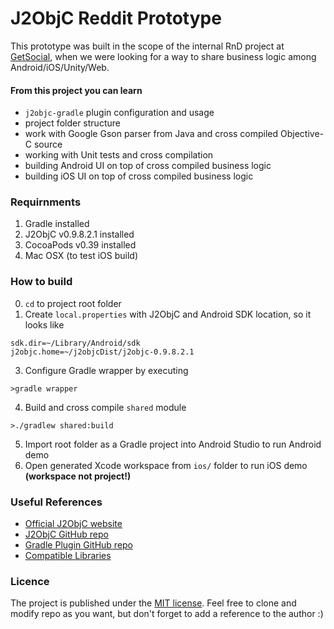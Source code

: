 # J2ObjC Reddit Prototype

This prototype was built in the scope of the internal RnD project at [GetSocial](https://www.getsocial.im/), when we were looking for a way to share business logic among Android/iOS/Unity/Web.

#### From this project you can learn
- `j2objc-gradle` plugin configuration and usage
- project folder structure
- work with Google Gson parser from Java and cross compiled Objective-C source
- working with Unit tests and cross compilation
- building Android UI on top of cross compiled business logic
- building iOS UI on top of cross compiled business logic


### Requirnments

1. Gradle installed
2. J2ObjC v0.9.8.2.1 installed
3. CocoaPods v0.39 installed 
3. Mac OSX (to test iOS build)


### How to build

 0) `cd` to project root folder
 1) Create `local.properties` with J2ObjC and Android SDK location, so it looks like

```
sdk.dir=~/Library/Android/sdk
j2objc.home=~/j2objcDist/j2objc-0.9.8.2.1
```

 3) Configure Gradle wrapper by executing
 
```
>gradle wrapper
```

 4) Build and cross compile `shared` module
 
```
>./gradlew shared:build
```

 5) Import root folder as a Gradle project into Android Studio to run Android demo
 6) Open generated Xcode workspace from `ios/` folder to run iOS demo **(workspace not project!)**


### Useful References
- [Official J2ObjC website](http://j2objc.org) 
- [J2ObjC GitHub repo](https://github.com/google/j2objc)
- [Gradle Plugin GitHub repo](https://github.com/j2objc-contrib/j2objc-gradle)
- [Compatible Libraries](https://github.com/j2objc-contrib/j2objc-common-libs-e2e-test) 

### Licence
The project is published under the [MIT license](https://github.com/zasadnyy/j2objc-reddit-prototype/blob/master/LICENSE). Feel free to clone and modify repo as you want, but don't forget to add a reference to the author :)
